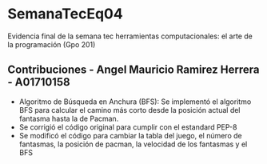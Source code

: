 # SemanaTecEq04

Evidencia final de la semana tec herramientas computacionales: el arte de la programación (Gpo 201)

## Contribuciones - Angel Mauricio Ramirez Herrera - A01710158

- Algoritmo de Búsqueda en Anchura (BFS): Se implementó el algoritmo BFS para calcular el camino más corto desde la posición actual del fantasma hasta la de Pacman.
- Se corrigió el código original para cumplir con el estandard PEP-8
- Se modificó el código para cambiar la tabla del juego, el número de fantasmas, la posición de pacman, la velocidad de los fantasmas y el BFS
